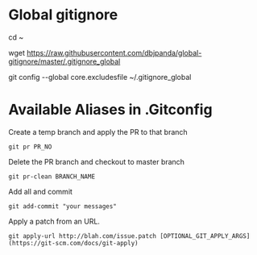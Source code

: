 # Global gitignore

cd ~

wget https://raw.githubusercontent.com/dbjpanda/global-gitignore/master/.gitignore_global

git config --global core.excludesfile ~/.gitignore_global


# Available Aliases in .Gitconfig

Create a temp branch and apply the PR to that branch
`````
git pr PR_NO
``````
Delete the PR branch and checkout to master branch
`````````
git pr-clean BRANCH_NAME 
`````````
Add all and commit
`````````
git add-commit "your messages"
`````````
Apply a patch from an URL. 
````````
git apply-url http://blah.com/issue.patch [OPTIONAL_GIT_APPLY_ARGS](https://git-scm.com/docs/git-apply)
